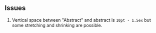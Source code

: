 ## Issues

1. Vertical space between "Abstract" and abstract is `10pt - 1.5ex` but some
   stretching and shrinking are possible.
